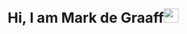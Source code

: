 # Hi, I am Mark de Graaff<img src="https://github.com/TheDudeThatCode/TheDudeThatCode/blob/master/Assets/Hi.gif" width="29px"/>
